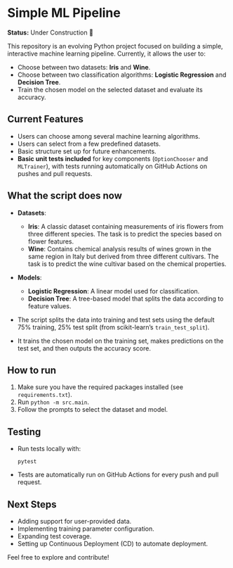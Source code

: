 # Simple ML Pipeline

**Status:** Under Construction 🚧

This repository is an evolving Python project focused on building a simple, interactive machine learning pipeline. Currently, it allows the user to:

- Choose between two datasets: **Iris** and **Wine**.
- Choose between two classification algorithms: **Logistic Regression** and **Decision Tree**.
- Train the chosen model on the selected dataset and evaluate its accuracy.

## Current Features

- Users can choose among several machine learning algorithms.
- Users can select from a few predefined datasets.
- Basic structure set up for future enhancements.
- **Basic unit tests included** for key components (`OptionChooser` and `MLTrainer`), with tests running automatically on GitHub Actions on pushes and pull requests.

## What the script does now

- **Datasets**:
  - **Iris**: A classic dataset containing measurements of iris flowers from three different species. The task is to predict the species based on flower features.
  - **Wine**: Contains chemical analysis results of wines grown in the same region in Italy but derived from three different cultivars. The task is to predict the wine cultivar based on the chemical properties.

- **Models**:
  - **Logistic Regression**: A linear model used for classification.
  - **Decision Tree**: A tree-based model that splits the data according to feature values.

- The script splits the data into training and test sets using the default 75% training, 25% test split (from scikit-learn’s `train_test_split`).
- It trains the chosen model on the training set, makes predictions on the test set, and then outputs the accuracy score.

## How to run

1. Make sure you have the required packages installed (see `requirements.txt`).
2. Run `python -m src.main`.
3. Follow the prompts to select the dataset and model.

## Testing

- Run tests locally with:  
  ```
  pytest
  ```
- Tests are automatically run on GitHub Actions for every push and pull request.

## Next Steps

- Adding support for user-provided data.
- Implementing training parameter configuration.
- Expanding test coverage.
- Setting up Continuous Deployment (CD) to automate deployment.

Feel free to explore and contribute!

